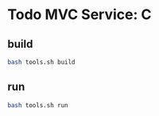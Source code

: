 # Todo MVC Service: C

## build
```sh 
bash tools.sh build 
```

## run
```sh 
bash tools.sh run 
```